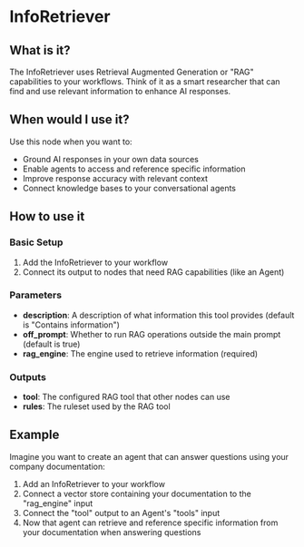 # InfoRetriever

## What is it?

The InfoRetriever uses Retrieval Augmented Generation or "RAG" capabilities to your workflows. Think of it as a smart researcher that can find and use relevant information to enhance AI responses.

## When would I use it?

Use this node when you want to:

- Ground AI responses in your own data sources
- Enable agents to access and reference specific information
- Improve response accuracy with relevant context
- Connect knowledge bases to your conversational agents

## How to use it

### Basic Setup

1. Add the InfoRetriever to your workflow
1. Connect its output to nodes that need RAG capabilities (like an Agent)

### Parameters

- **description**: A description of what information this tool provides (default is "Contains information")
- **off_prompt**: Whether to run RAG operations outside the main prompt (default is true)
- **rag_engine**: The engine used to retrieve information (required)

### Outputs

- **tool**: The configured RAG tool that other nodes can use
- **rules**: The ruleset used by the RAG tool

## Example

Imagine you want to create an agent that can answer questions using your company documentation:

1. Add an InfoRetriever to your workflow
1. Connect a vector store containing your documentation to the "rag_engine" input
1. Connect the "tool" output to an Agent's "tools" input
1. Now that agent can retrieve and reference specific information from your documentation when answering questions
